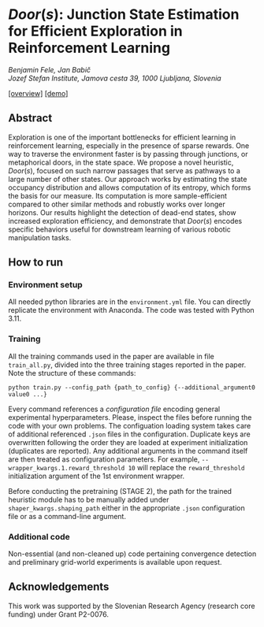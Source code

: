 # $Door(s)$: Junction State Estimation for Efficient Exploration in Reinforcement Learning

*Benjamin Fele, Jan Babič* <br>
*Jozef Stefan Institute, Jamova cesta 39, 1000 Ljubljana, Slovenia*

[[overview]](https://www.youtube.com)
[[demo]](https://www.youtube.com)

## Abstract

Exploration is one of the important bottlenecks for efficient learning in reinforcement learning, especially in the presence of sparse rewards. One way to traverse the environment faster is by passing through junctions, or metaphorical doors, in the state space. We propose a novel heuristic, $Door(s)$, focused on such narrow passages that serve as pathways to a large number of other states. Our approach works by estimating the state occupancy distribution and allows computation of its entropy, which forms the basis for our measure. Its computation is more sample-efficient compared to other similar methods and robustly works over longer horizons. Our results highlight the detection of dead-end states, show increased exploration efficiency, and demonstrate that $Door(s)$ encodes specific behaviors useful for downstream learning of various robotic manipulation tasks.

## How to run

### Environment setup

All needed python libraries are in the `environment.yml` file. You can directly replicate the environment with Anaconda. The code was tested with Python 3.11.

### Training

All the training commands used in the paper are available in file `train_all.py`, divided into the three training stages reported in the paper. Note the structure of these commands:
```
python train.py --config_path {path_to_config} {--additional_argument0 value0 ...}
```

Every command references a *configuration file* encoding general experimental hyperparameters. Please, inspect the files before running the code with your own problems. The configuation loading system takes care of additional referenced `.json` files in the configuration. Duplicate keys are overwritten following the order they are loaded at experiment initialization (duplicates are reported). Any additional arguments in the command itself are then treated as configuration parameters. For example, `--wrapper_kwargs.1.reward_threshold 10` will replace the `reward_threshold` initialization argument of the 1st environment wrapper.

Before conducting the pretraining (STAGE 2), the path for the trained heuristic module has to be manually added under `shaper_kwargs.shaping_path` either in the appropriate `.json` configuration file or as a command-line argument.

### Additional code

Non-essential (and non-cleaned up) code pertaining convergence detection and preliminary grid-world experiments is available upon request.

## Acknowledgements

This work was supported by the Slovenian Research Agency (research core funding) under Grant P2-0076.